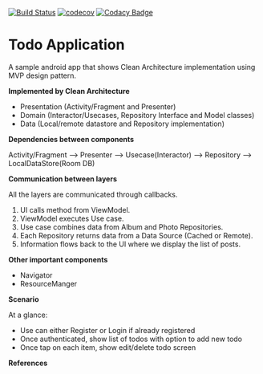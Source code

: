[![Build Status](https://travis-ci.org/kalyand14/MVP-Java-CleanArchitecture.svg?branch=master)](https://travis-ci.org/kalyand14/MVP-Java-CleanArchitecture)
[![codecov](https://codecov.io/gh/kalyand14/MVP-Java-CleanArchitecture/branch/master/graph/badge.svg)](https://codecov.io/gh/kalyand14/MVP-Java-CleanArchitecture)
[![Codacy Badge](https://api.codacy.com/project/badge/Grade/bf47906ba27847f9b0e47bba8ab8a30e)](https://app.codacy.com/manual/kalyand14/MVP-Java-CleanArchitecture?utm_source=github.com&utm_medium=referral&utm_content=kalyand14/MVP-Java-CleanArchitecture&utm_campaign=Badge_Grade_Dashboard)

<H1>Todo Application</H1>

  A sample android app that shows Clean Architecture implementation using MVP design pattern. 
  
<b>Implemented by Clean Architecture</b>

<ul>
<li>Presentation (Activity/Fragment and Presenter)</li>
<li>Domain (Interactor/Usecases, Repository Interface and Model classes)</li>
<li>Data (Local/remote datastore and Repository implementation)</li>
</ul>

<b>Dependencies between components</b>
 
 Activity/Fragment  --> Presenter --> Usecase(Interactor) --> Repository --> LocalDataStore(Room DB)

<b>Communication between layers</b>

All the layers are communicated through callbacks.

<ol>
  <li>UI calls method from ViewModel.</li>
  <li>ViewModel executes Use case.</li>
  <li>Use case combines data from Album and Photo Repositories.</li>
  <li>Each Repository returns data from a Data Source (Cached or Remote).</li>
  <li>Information flows back to the UI where we display the list of posts.</li>
</ol>
<b>Other important components</b>
<ul>
  <li>Navigator</li>
  <li>ResourceManger</li>
 </ul>
 
<b>Scenario</b>

At a glance:
<ul>
  <li>Use can either Register or Login if already registered</li>
  <li>Once authenticated, show list of todos with option to add new todo</li>
  <li>Once tap on each item, show edit/delete todo screen</li>
 </ul>

<b>References</b>
